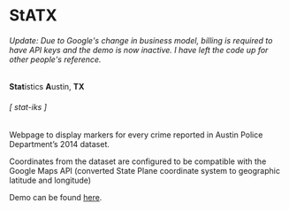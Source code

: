 # StATX
###### Update: Due to Google's change in business model, billing is required to have API keys and the demo is now inactive. I have left the code up for other people's reference.


**Stat**istics **A**ustin, **TX**
###### [ stat-iks ]

Webpage to display markers for every crime reported in Austin Police Department’s 2014 dataset.

Coordinates from the dataset are configured to be compatible with the Google Maps API
(converted State Plane coordinate system to geographic latitude and longitude)

Demo can be found [here](https://lee-pham.github.io).
